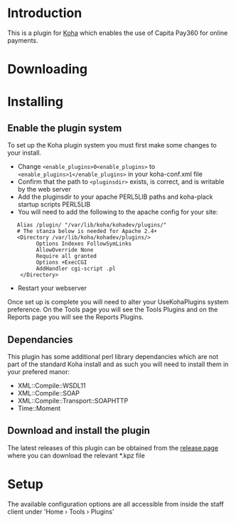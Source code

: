# Introduction

This is a plugin for [Koha](http://koha-community.org) which enables the use of Capita Pay360 for online payments.

# Downloading


# Installing

## Enable the plugin system

To set up the Koha plugin system you must first make some changes to your install.

* Change `<enable_plugins>0<enable_plugins>` to `<enable_plugins>1</enable_plugins>` in your koha-conf.xml file
* Confirm that the path to `<pluginsdir>` exists, is correct, and is writable by the web server
* Add the pluginsdir to your apache PERL5LIB paths and koha-plack startup scripts PERL5LIB
* You will need to add the following to the apache config for your site:

```
   Alias /plugin/ "/var/lib/koha/kohadev/plugins/"
   # The stanza below is needed for Apache 2.4+
   <Directory /var/lib/koha/kohadev/plugins/>
         Options Indexes FollowSymLinks
         AllowOverride None
         Require all granted
         Options +ExecCGI
         AddHandler cgi-script .pl
    </Directory>
```

* Restart your webserver

Once set up is complete you will need to alter your UseKohaPlugins system preference. On the Tools page you will see the Tools Plugins and on the Reports page you will see the Reports Plugins.

## Dependancies

This plugin has some additional perl library dependancies which are not part of the standard Koha install and as such you will need to install them in your prefered manor:

* XML::Compile::WSDL11
* XML::Compile::SOAP
* XML::Compile::Transport::SOAPHTTP
* Time::Moment

## Download and install the plugin

The latest releases of this plugin can be obtained from the [release page](https://github.com/ptfs-europe/koha-plugin-capita-payments/releases) where you can download the relevant *.kpz file

# Setup

The available configuration options are all accessible from inside the staff client under 'Home › Tools › Plugins'

